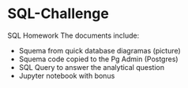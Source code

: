 # SQL-Challenge
SQL Homework
The documents include:
  - Squema from quick database diagramas (picture)
  - Squema code copied to the Pg Admin (Postgres)
  - SQL Query to answer the analytical question
  - Jupyter notebook with bonus 
